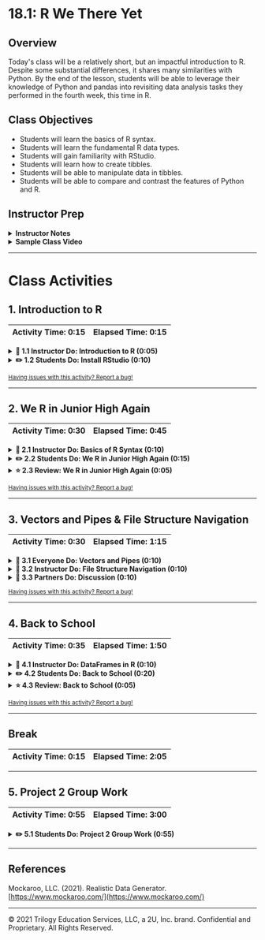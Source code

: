 # 18.1: R We There Yet

## Overview

Today's class will be a relatively short, but an impactful introduction to R. Despite some substantial differences, it shares many similarities with Python. By the end of the lesson, students will be able to leverage their knowledge of Python and pandas into revisiting data analysis tasks they performed in the fourth week, this time in R.

## Class Objectives

* Students will learn the basics of R syntax.
* Students will learn the fundamental R data types.
* Students will gain familiarity with RStudio.
* Students will learn how to create tibbles.
* Students will be able to manipulate data in tibbles.
* Students will be able to compare and contrast the features of Python and R.

## Instructor Prep

<details>
  <summary><strong>Instructor Notes</strong></summary>

* There is a fair amount of overlap between R and Python. Be sure to highlight the similarities as you go through the lesson. This will help students acclimate to the superficial syntactical differences.

* Navigating the file and directory structure in RStudio is a potential logistical hangup for some students. If students appear to be confused on this topic, feel free to emphasize the graphical interface over the command line. The TAs should be ready to help students.

* Please reference our [Student FAQ](../../../05-Instructor-Resources/README.md#unit-18-r) for answers to questions frequently asked by students of this program. If you have any recommendations for additional questions, feel free to log an issue or a pull request with your desired additions.

* Lastly, as a reminder these slideshows are for instructor use only - when distributing slides to students, please first export the slides to a PDF file. You may then send out the PDF file.

</details>

<details>
  <summary><strong>Sample Class Video</strong></summary>

* To view an example class lecture visit (Note video may not reflect latest lesson plan): [Class Video](https://codingbootcamp.hosted.panopto.com/Panopto/Pages/Viewer.aspx?id=10118634-59bc-4f77-899c-aa6a0013930f)

</details>

- - -

# Class Activities

## 1. Introduction to R

| Activity Time:       0:15 |  Elapsed Time:      0:15  |
|---------------------------|---------------------------|

<details>
  <summary><strong>📣 1.1 Instructor Do: Introduction to R (0:05)</strong></summary>

* R is a language used for data analysis, statistics, and machine learning, more popular in academia than Python.

* Whether Python or R is better than the other is debatable. However, R offers compelling features, including piping and ease of plotting. Other benefits of R include speed, specialized statistical packages, as well as great visualization libraries.

</details>

<details>
  <summary><strong>✏️ 1.2 Students Do: Install RStudio (0:10)</strong></summary>

* **File:** [prework.R](Activities/00_Stu_Installation/Solved/prework.R)

* RStudio is an Integrated Development Environment, which includes all the tools required to program in R.

* In this activity, students will install R, RStudio and several packages.

* Direct students to the download page for their respective operating system: [R for Mac OSX](https://cran.r-project.org/bin/macosx/) or [R for Windows](https://cran.r-project.org/bin/windows/base/).

* Direct students to the [RStudio download page](https://www.rstudio.com/products/rstudio/download/#download) and instruct them to download the RStudio installer for their respective operating system.

* Note, students may already have RStudio installed via Anaconda. But they may not have R itself installed and will need to install it via one of the links above.

* Once R and RStudio are installed, have students open the application.

* Next, they will install the packages that will be used for this week's activities. Send out the `prework.R` file and demonstrate opening the file in RStudio with `File > Open File...`. Alternatively, students can open R files by using `CTRL + click` (Apple) or `right-click` (Windows) and selecting RStudio. Students can also use the built-in file browser in RStudio to find and open files.

* Once the file is open within RStudio, students will install the listed packages. There are several ways to run the installation commands in a batch. One is to highlight all the lines in the text editor pane and click on the `Run` button. Another is to press `Ctrl+Shift+Enter` (`Cmd+Shift+Enter` on Macs).

  ![Images/RStudio1.png](Images/RStudio1.png)

* If students should run into error messages with any of the packages, they can type `install.packages(<"package-name">)` in the Console. For example, if an error message with the `tidyverse` package is returned, we would type `install.packages("tidyverse")` in the console.

  - Send out [this link to R keyboard shortcuts](https://support.rstudio.com/hc/en-us/articles/200711853-Keyboard-Shortcuts).

</details>

<sub>[Having issues with this activity? Report a bug!](https://bit.ly/3e3Cr4z)</sub>

- - -

## 2. We R in Junior High Again

| Activity Time:       0:30 |  Elapsed Time:      0:45  |
|---------------------------|---------------------------|

<details>
  <summary><strong>📣 2.1 Instructor Do: Basics of R Syntax (0:10)</strong></summary>

* **Directory:** [Activities/01_Ins_RBasics](Activities/01_Ins_RBasics/Solved)

* Walk through the code with the class. Much of the basic syntax bears resemblance to those we have seen in Python and JavaScript. Little of what is covered today should be completely unfamiliar.

* Consult [Activities/01_Ins_RBasics/01_Ins_R_Basics.nb.html](Activities/01_Ins_RBasics/Solved/01_Ins_R_Basics.nb.html) for the complete code, but here is a more complete explanation.

* In R, like Python, we can assign values to variables without specifying the data type. Unlike Python, however, the left-pointing arrow `<-` is used to accomplish this task, in which the value on the right is assigned to the variable on the left. Semantically, it is probably more accurate than the equality symbol. The equality symbol can be used, and is used in certain cases, as we will see. For simple assignment operations, however, `<-` is preferred.

  ```R
  a <- 3
  b < 3.1415
  c <- "This is a string"
  d <- "Yet another string"
  e <- TRUE
  f <- FALSE
  g <- T
  h <- F
  ```

  * Tip: the keyboard shortcut for the assignment operator is `Option-Hyphen` in Macs, and `Alt-Hyphen` in PCs.

* Like Python lists, an R **vector** can hold multiple items. Unlike Python lists, however, a vector must hold items of the same type:

  ```R
  disney_characters <- c("mickey", "minnie", "donald", "goofy")
  presidents <- c("washington", "adams", "jefferson")
  numbers_vector <- c(1, 3, 5, 7, 9, 11)
  ```

  * Even a single item can be a vector, however.

* **This point is extremely important**: R data structures are indexed at one, whereas Python and JavaScript arrays are indexed at zero. In this example, `presidents[1]` returns the first item from the vector, `"washington"`, whereas in Python or JavaScript, `"adams"` would be returned.

* As seen above, vectors are created using the `c()`, or concatenate, function. We can combine two vectors into a single vector with the same operation:

  ```R
  combined_vector <- c(disney_characters, presidents)
  ```

* A for-loop in R is similar to that in Python and JavaScript:

  ```R
  for (x in combined_vector){
      print(x)
  }
  ```

* We can likewise create a vector of integers using the colon operator (`:`) and the `length` function, and even perform operations on them en masse:

  ```R
  numeric_vector <- 1:length(combined_vector)
  squared_vector <- numeric_vector**2
  ```


* An `if` statement works much the same way in R as it does in Python:

  ```R
  for (prez in presidents){
      if (nchar(prez) > 5){
          next
      }
      else {
        print(prez)
      }
  }
  ```

  * `nchar()` returns the number of characters in a string. `next` stops the current loop iteration and starts a new iteration from the beginning.

* Whereas R vectors can only contain a single data type, a list in R can contain multiple data times.

  ```R
  random_list <- list("movies"=c("Star Wars", "Titanic", "Avatar"),
  						  "states"=c("California", "Oklahoma", "Texas", "Virginia"),
  						  "coins"=c("penny", "dime", "nickel", "quarter"),
  						  "first_presidents"=presidents,
  						  "nums"=c(1,2,3,4,5),
  						  "bools"=c(T,F,T,T,T,F)
  						  )
  ```

  * We can use the bracket notation to access an item in a list:

  ```R
  random_list["states"]
  ```

  * Or a dollar sign to accomplish the same task:

  ```R
  random_list$coins
  ```

* We can verify that `random_list` is indeed a list with `typeof()`:

  ```R
  typeof(random_list)
  ```

</details>

<details>
  <summary><strong>✏️ 2.2 Students Do: We R in Junior High Again (0:15)</strong></summary>

* **Directory:** [Activities/02_Stu_RBasics](Activities/02_Stu_RBasics)

* In this activity, students will practice the basics of R syntax. They will create vectors, use for-loops, use if/else statements, identify substrings of strings, and create functions.

</details>

<details>
  <summary><strong>⭐ 2.3 Review: We R in Junior High Again (0:05)</strong></summary>

* **Directory:** [Activities/02_Stu_RBasics](Activities/02_Stu_RBasics/Solved)

* Go over the solution with the class and answer any questions.

* In Part I, students were required to research how to access the current date. This can be done with [`Sys.Date()`](https://www.rdocumentation.org/packages/base/versions/3.5.1/topics/Sys.time).

* In Part II, students were required to research how to generate a pseudo-random sample of three numbers from 1 through 33. This is accomplished with [`sample(33, 3)`](https://www.rdocumentation.org/packages/base/versions/3.5.1/topics/sample).

  * The first argument is the range of numbers, i.e. from 1 through 33. We can also specify the range thus: `sample(1:33,3)`.
  * The second argument is the number of pseudo-randomly generated numbers to return.

* In Part III, students were required to research how to access a substring of a string. We can do so with [`substr(student, 2, 2)`](https://www.rdocumentation.org/packages/base/versions/3.5.1/topics/substr):

  * The first argument is the string. In this case, `student` stands for the name of each student in the for-loop.
  * The second and third arguments denote the start and end points of the substring. In other words, here we begin at the second letter, and also end our substring at the second letter, returning only the second letter. Additionally, `substr(student, 2, 4)` would return a substring of three letters, from the second through the fourth letter.

* Now would be a good time to introduce [R Markdown](https://rmarkdown.rstudio.com/index.html) for students that did not take the initiative to look into it on their own as it will be used in subsequent activities.

</details>

<sub>[Having issues with this activity? Report a bug!](https://bit.ly/2V5jqGk)</sub>

- - -

## 3. Vectors and Pipes & File Structure Navigation

| Activity Time:       0:30 |  Elapsed Time:      1:15  |
|---------------------------|---------------------------|

<details>
  <summary><strong>🎉 3.1 Everyone Do: Vectors and Pipes (0:10)</strong></summary>

* **Directory:** [Activities/03_Ins_Vectors](Activities/03_Ins_Vectors/Solved)

* In this activity, we will go over how to work with vectors and to run statistical summaries. As you go over each block of code, encourage students to follow along.

* Give special emphasis to the following observations:

  * Just as an array can be used to index a Series in pandas, a vector in R can be paired up as names for another vector using the [names()](https://www.rdocumentation.org/packages/base/versions/3.5.1/topics/names) function.

  * [`summary()`](https://www.rdocumentation.org/packages/base/versions/3.5.1/topics/summary) provides a statistical summary of a data set. We can store the results of `summary()` in a vector and access features of the summary.

  * We can use the familiar square brackets to index elements in a vector.

* Explain that the pipe operator (`%>%`) is a nifty feature that can improve workflow in R. Demonstrate the following example:

  * `summary(precipitation)` is used to obtain a summary of the `precipitation` vector.

  * The same result can be obtained by using the pipe operator: `precipitation %>% summary()`.

  * This means to take what's on the **left** (`precipitation` vector), and perform the operation on the **right** (the `summary()` function).

  * In mathematics, this is equivalent to `f(g(x))`, or `(f ◦ g)(x)`.

  * In computer science, this is equivalent to a Terminal command such as `ps -ax | grep <application name>`

  * The keyboard shortcut for the pipe operator, `%>%`, is `Cmd` + `Shift` + `M` in Macs, and `Ctrl` + `Shift` + `M` in Windows.

  * While the usefulness of the pipe operator may not be immediately obvious, it becomes more apparent in a sequence of multiple operations.

  * R ships with a [stats package](https://www.rdocumentation.org/packages/stats/versions/3.5.1). Here we are using [`sd()`](https://www.rdocumentation.org/packages/stats/versions/3.5.1/topics/sd) to calculate the standard deviation of `precipitation`.

</details>

<details>
  <summary><strong>📣 3.2 Instructor Do: File Structure Navigation (0:10)</strong></summary>

* **Directory:** [Activities/04_Ins_Navigation](Activities/04_Ins_Navigation/Solved)

* **File:** [Activities/04_Ins_Navigation/Solved/data.csv](Activities/04_Ins_Navigation/Solved/data.csv)

* In order to work with external data files, such as CSV files, students will need to familiarize themselves with file structure navigation in R. File structure navigation in R shares some similarities to that in Unix-based environments.

* In R, the command to display the current directory is `getwd()`

  * To accomplish the same task in Terminal or Git Bash, one would type `pwd`.

* To display the contents of the current directory, type `dir()`

  * This is the equivalent of `ls` in Unix-flavored environments.

* To change the directory, enter `setwd()`.

  * This is the equivalent of `cd` in Unix.

* A simpler way to set the working directory in RStudio is to select the `Files` panel, then use either the `up` arrow icons to move up a directory or click on a directory name to navigate into it. Under the `More` menu (designated by the gear icon), select `Set As Working Directory`:

  ![Images/setwd.png](Images/setwd.png)

* Navigate to the directory for this activity, and load the `data.csv` file:

  ![Images/read_csv.png](Images/read_csv.png)

* Inform students that to run a cell of code in an Rmd file, they can click on the green play button, or press `Ctrl+Shift+Enter` (`Cmd+Shift+Enter` in Macs).

* Here are some additional command for students to reference, but they are not required to learn them:

  * To create a directory called "data_science" one would enter `dir.create("data_science")`

  * To create a file: `file.create("my_first.R")`

  * To determine whether a file exists: `file.exists()`

  * Obtain additional info on a file: `file.info()`

  * Rename a file: `file.rename(file1, file2)`

  * To copy a file: `file.copy()`

* Finally, send out the R files and `data.csv` to the class. They will need them for the next activity.

</details>

<details>
  <summary><strong>👥 3.3 Partners Do: Discussion (0:10)</strong></summary

* In this activity, students will pair up with a partner. Each partner will ensure that his or her partner is able to load `data.csv` in RStudio.

  * The `tidyverse` package is required for the `read_csv()` function. Technically, only the `readr` package, which comes with `tidyverse`, is required, but we use `tidyverse` here for convenience.

  * Students may ask about the difference between `read_csv()` and `read.csv()`, if the latter comes up as an auto-complete option. Inform them that the `read_csv()` is more efficient, and is the de facto standard for reading CSV files in R now.

* Students will also discuss the syntax of R, comparing and contrasting it with those of Python and JavaScript. Which features are similar, and which are different from those Python and JavaScript? Among the topics to discuss are:

  * Assignment operator used to assign a variable
  * Declaring a function
  * Basic data structures
  * Concatenating a string
  * Logical operators (they will have to research on logical operators in R)
  * If/Else statements

* Bring the class back and call on students to summarize points from their discussion. Answer any questions about R syntax or file structure navigation.

</details>

<sub>[Having issues with this activity? Report a bug!](https://bit.ly/3e2Z4Ge)</sub>

- - -

## 4. Back to School

| Activity Time:       0:35 |  Elapsed Time:      1:50  |
|---------------------------|---------------------------|

<details>
  <summary><strong>📣 4.1 Instructor Do: DataFrames in R (0:10)</strong></summary>

* **Directory:** [Activities/05_Ins_Tibble](Activities/05_Ins_Tibble/Solved)

* For our purposes, a `tibble` (a word play on "table"), is a data frame.

* Tibbles in R are similar to DataFrames in pandas: data are organized by rows and columns, and allow operations for computation and data-wrangling. However, there are some compelling aspects of R, such as piping, which we will discuss later.

* `tibbles.html` provides a complete walk-through of the code, but here are some additional details.

* `library(tidyverse)`: `tidyverse` is a collection of data science-oriented packages.

  * Tibbles are not available in standard R, but are enabled by `tidyverse` and are generally superior to R's standard data frame.
  * The `library()` function loads this package.

* `data(diamonds, package='ggplot2')`: the `data()` function loads data sources. `diamonds` is a sample data set that comes with `ggplot2`, a plotting package for R.

* As this is an important point, be sure to take the time to emphasize it: Unlike other languages that we have encountered so far, R allows the use of periods/dots in regular variable names:

  ```R
  total.volume2 <- mutate(diamonds, total.volume=(x*y*z))
  ```

  * `total.volume2` does not refer to a `volume2` property of `total` object. It is simply a variable name. It is equivalent to `total_volume2`, for example.


* The `mutate()` function adds a new columnar variable to the tibble.

  ![Images/mutate.png](Images/mutate.png)

  * Note that, in the `Rmd` file, it may be necessary to click on the arrow to reveal more columns of a tibble.

</details>

<details>
  <summary><strong>✏️ 4.2 Students Do: Back to School (0:20)</strong></summary>

* **Files:** [Activities/06_Stu_Tibble](Activities/06_Stu_Tibble)

* This activity will revisit the PySchool homework assignment from the fourth week: this time in R!

* Students will perform some of the same data operations they ran in the homework assignment, including the following:

  * A list of all schools
  * Calculate the total count of schools
  * Calculate the total number of students
  * Calculate the average reading and math scores
  * Calculate the percentage of students with passing reading scores, i.e. over 70%.
  * Calculate the percentage of students with passing math scores, i.e. over 70%.
  * Calculate the overall passing rate, i.e. the average of math and reading passing percentages

</details>

<details>
  <summary><strong>⭐ 4.3 Review: Back to School (0:05)</strong></summary>

* **Files:** [Activities/06_Stu_Tibble](Activities/06_Stu_Tibble/Solved)

* Go over the most salient aspects of this activity, which include the following bullet points.

* We first load `tidyverse` with `library(tidyverse)`, then use `read_csv()` to load an external CSV file.

* `head()` and `tail()` can be used to preview the tibble.

* `unique()` is used to display the unique entries across a column.

* `summarize()` provides a basic statistical summary.

* `filter()` can be used to filter rows.

* `group_by()` can be used to perform aggregate calculations, such as mean and sum.

</details>

<sub>[Having issues with this activity? Report a bug!](https://bit.ly/2JQXrNW)</sub>

- - -

## Break

| Activity Time:       0:15 |  Elapsed Time:      2:05  |
|---------------------------|---------------------------|

- - -

## 5. Project 2 Group Work

| Activity Time:       0:55 |  Elapsed Time:      3:00  |
|---------------------------|---------------------------|

<details>
  <summary><strong>✏️ 5.1 Students Do: Project 2 Group Work (0:55)</strong></summary>

* Open up the [Project 2 Requirements](https://drive.google.com/open?id=1nDfFo_eU0e3HXbqDYbA9YZ-YR_wHaQgH-8PXvmuj45w) slideshow and explain to the students the requirements and schedule for Project 2

  * The remainder of class is dedicated to Project 2 - the students should be selecting a topic, finding a potential data set and working on their 1-page proposals.

</details>

- - -

## References

Mockaroo, LLC. (2021). Realistic Data Generator. [https://www.mockaroo.com/](https://www.mockaroo.com/)

- - -

© 2021 Trilogy Education Services, LLC, a 2U, Inc. brand. Confidential and Proprietary. All Rights Reserved.
